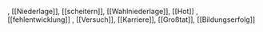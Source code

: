 , [[Niederlage]], [[scheitern]], [[Wahlniederlage]], [[Hot]]
, [[fehlentwicklung]]
, [[Versuch]], [[Karriere]], [[Großtat]], [[Bildungserfolg]]